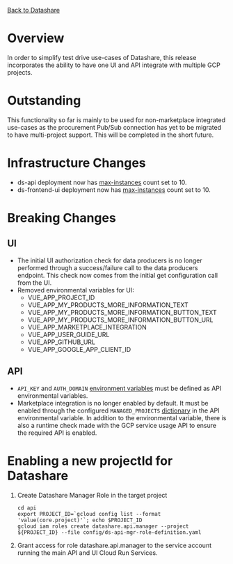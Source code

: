 [Back to Datashare](./README.md)

# Overview
In order to simplify test drive use-cases of Datashare, this release incorporates the ability to have one UI and API integrate with multiple GCP projects.

# Outstanding
This functionality so far is mainly to be used for non-marketplace integrated use-cases as the procurement Pub/Sub connection has yet to be migrated to have multi-project support. This will be completed in the short future.

# Infrastructure Changes
- ds-api deployment now has [max-instances](https://cloud.google.com/sdk/gcloud/reference/run/deploy#--max-instances) count set to 10.
- ds-frontend-ui deployment now has [max-instances](https://cloud.google.com/sdk/gcloud/reference/run/deploy#--max-instances) count set to 10.

# Breaking Changes
## UI
- The initial UI authorization check for data producers is no longer performed through a success/failure call to the data producers endpoint. This check now comes from the initial get configuration call from the UI.
- Removed environmental variables for UI:
  - VUE_APP_PROJECT_ID
  - VUE_APP_MY_PRODUCTS_MORE_INFORMATION_TEXT
  - VUE_APP_MY_PRODUCTS_MORE_INFORMATION_BUTTON_TEXT
  - VUE_APP_MY_PRODUCTS_MORE_INFORMATION_BUTTON_URL
  - VUE_APP_MARKETPLACE_INTEGRATION
  - VUE_APP_USER_GUIDE_URL
  - VUE_APP_GITHUB_URL
  - VUE_APP_GOOGLE_APP_CLIENT_ID

## API
- `API_KEY` and `AUTH_DOMAIN` [environment variables](./ENVIRONMENT_VARIABLES.md) must be defined as API environmental variables.
- Marketplace integration is no longer enabled by default. It must be enabled through the configured `MANAGED_PROJECTS` [dictionary](./MANAGED_PROJECTS.md) in the API environmental variable. In addition to the environmental variable, there is also a runtime check made with the GCP service usage API to ensure the required API is enabled.

# Enabling a new projectId for Datashare
1. Create Datashare Manager Role in the target project

    ```
    cd api
    export PROJECT_ID=`gcloud config list --format 'value(core.project)'`; echo $PROJECT_ID
    gcloud iam roles create datashare.api.manager --project ${PROJECT_ID} --file config/ds-api-mgr-role-definition.yaml
    ```

2. Grant access for role datashare.api.manager to the service account running the main API and UI Cloud Run Services.